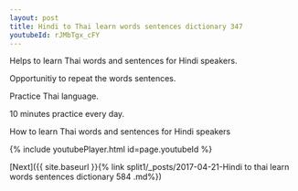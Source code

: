 ```yaml
---
layout: post
title: Hindi to Thai learn words sentences dictionary 347 
youtubeId: rJMbTgx_cFY
---
```

 
 
Helps to learn Thai words and sentences for Hindi speakers.

Opportunitiy to repeat the words sentences. 

Practice Thai language. 
 
10 minutes practice every day. 
 
How to learn Thai words and sentences for Hindi speakers 
 
{% include youtubePlayer.html id=page.youtubeId %}
 
 
[Next]({{ site.baseurl }}{% link  split1/_posts/2017-04-21-Hindi to thai learn words sentences dictionary 584 .md%})
 

